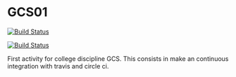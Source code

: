 # GCS01

[![Build Status](https://travis-ci.org/gabrielsclimaco/GCS01.svg?branch=master)](https://travis-ci.org/gabrielsclimaco/GCS01)

[![Build Status](http://circleci-badges-max.herokuapp.com/img/gabrielsclimaco/GCS01?token=e91b0a2ff7b73fd875a9b91ccd500fd5194af9c8)](https://circleci.com/gh/gabrielsclimaco/GCS01)

First activity for college discipline GCS. This consists in make an continuous integration with travis and circle ci.
